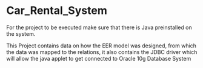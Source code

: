 # Car_Rental_System
For the project to be executed make sure that there is Java preinstalled on the system.

This Project contains data on how the EER model was designed, from which the data was mapped to the relations, it also contains the JDBC driver which will allow the java applet to get connected to Oracle 10g Database System
